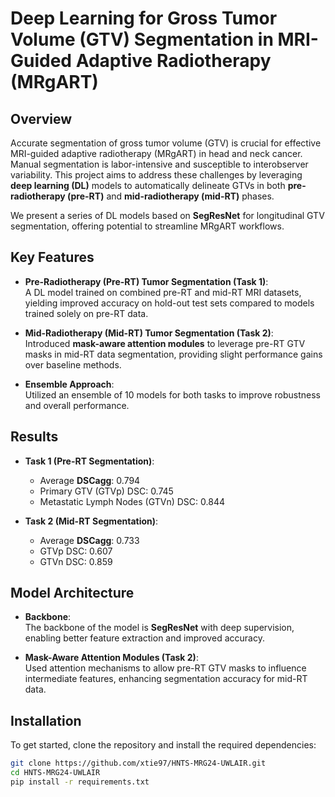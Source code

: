 # Deep Learning for Gross Tumor Volume (GTV) Segmentation in MRI-Guided Adaptive Radiotherapy (MRgART)

## Overview
Accurate segmentation of gross tumor volume (GTV) is crucial for effective MRI-guided adaptive radiotherapy (MRgART) in head and neck cancer. Manual segmentation is labor-intensive and susceptible to interobserver variability. This project aims to address these challenges by leveraging **deep learning (DL)** models to automatically delineate GTVs in both **pre-radiotherapy (pre-RT)** and **mid-radiotherapy (mid-RT)** phases.

We present a series of DL models based on **SegResNet** for longitudinal GTV segmentation, offering potential to streamline MRgART workflows.

## Key Features
- **Pre-Radiotherapy (Pre-RT) Tumor Segmentation (Task 1)**:  
  A DL model trained on combined pre-RT and mid-RT MRI datasets, yielding improved accuracy on hold-out test sets compared to models trained solely on pre-RT data.
  
- **Mid-Radiotherapy (Mid-RT) Tumor Segmentation (Task 2)**:  
  Introduced **mask-aware attention modules** to leverage pre-RT GTV masks in mid-RT data segmentation, providing slight performance gains over baseline methods.

- **Ensemble Approach**:  
  Utilized an ensemble of 10 models for both tasks to improve robustness and overall performance.

## Results
- **Task 1 (Pre-RT Segmentation)**:
  - Average **DSCagg**: 0.794
  - Primary GTV (GTVp) DSC: 0.745
  - Metastatic Lymph Nodes (GTVn) DSC: 0.844

- **Task 2 (Mid-RT Segmentation)**:
  - Average **DSCagg**: 0.733
  - GTVp DSC: 0.607
  - GTVn DSC: 0.859

## Model Architecture
- **Backbone**:  
  The backbone of the model is **SegResNet** with deep supervision, enabling better feature extraction and improved accuracy.

- **Mask-Aware Attention Modules (Task 2)**:  
  Used attention mechanisms to allow pre-RT GTV masks to influence intermediate features, enhancing segmentation accuracy for mid-RT data.

## Installation
To get started, clone the repository and install the required dependencies:

```bash
git clone https://github.com/xtie97/HNTS-MRG24-UWLAIR.git
cd HNTS-MRG24-UWLAIR
pip install -r requirements.txt
